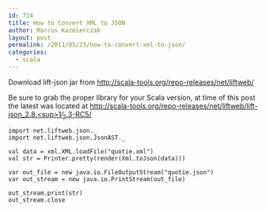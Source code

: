 ```yaml
---
id: 714
title: How to Convert XML to JSON
author: Marcus Kazmierczak
layout: post
permalink: /2011/05/23/how-to-convert-xml-to-json/
categories:
  - scala
---
```

Download lift-json jar from <http://scala-tools.org/repo-releases/net/liftweb/>

Be sure to grab the proper library for your Scala version, at time of this post the latest was located at [http://scala-tools.org/repo-releases/net/liftweb/lift-json_2.8.<sup>1</sup>&frasl;<sub>2</sub>.3-RC5/][1]

<pre><code class="scala">import net.liftweb.json._
import net.liftweb.json.JsonAST._

val data = xml.XML.loadFile("quotie.xml")
val str = Printer.pretty(render(Xml.toJson(data)))

var out_file = new java.io.FileOutputStream("quotie.json")
var out_stream = new java.io.PrintStream(out_file)

out_stream.print(str)
out_stream.close
</code></pre>

 [1]: http://scala-tools.org/repo-releases/net/liftweb/lift-json_2.8.1/2.3-RC5/
